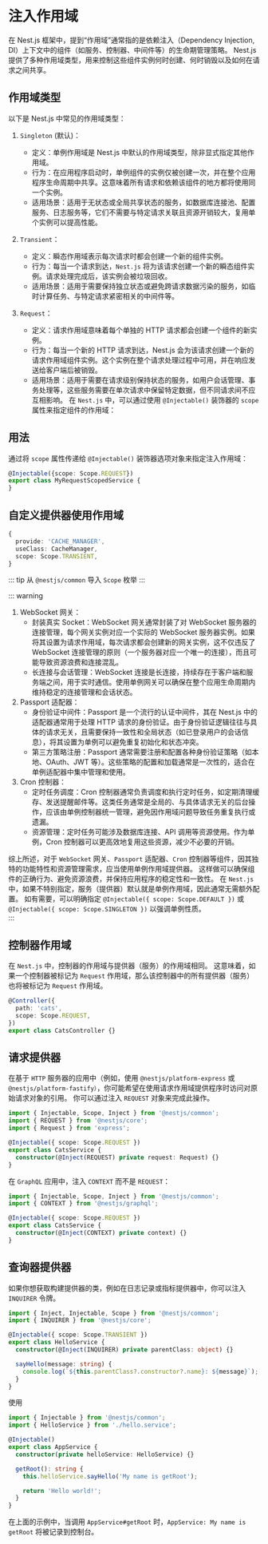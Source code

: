 # 注入作用域

在 Nest.js 框架中，提到“作用域”通常指的是依赖注入（Dependency Injection, DI）上下文中的组件（如服务、控制器、中间件等）的生命期管理策略。
Nest.js 提供了多种作用域类型，用来控制这些组件实例何时创建、何时销毁以及如何在请求之间共享。

## 作用域类型

以下是 Nest.js 中常见的作用域类型：

1. `Singleton` (默认)：
    - 定义：单例作用域是 Nest.js 中默认的作用域类型，除非显式指定其他作用域。
    - 行为：在应用程序启动时，单例组件的实例仅被创建一次，并在整个应用程序生命周期中共享。这意味着所有请求和依赖该组件的地方都将使用同一个实例。
    - 适用场景：适用于无状态或全局共享状态的服务，如数据库连接池、配置服务、日志服务等，它们不需要与特定请求关联且资源开销较大，复用单个实例可以提高性能。

2. `Transient`：
    - 定义：瞬态作用域表示每次请求时都会创建一个新的组件实例。
    - 行为：每当一个请求到达，`Nest.js` 将为该请求创建一个新的瞬态组件实例。请求处理完成后，该实例会被垃圾回收。
    - 适用场景：适用于需要保持独立状态或避免跨请求数据污染的服务，如临时计算任务、与特定请求紧密相关的中间件等。

3. `Request`：
    - 定义：请求作用域意味着每个单独的 HTTP 请求都会创建一个组件的新实例。
    - 行为：每当一个新的 HTTP 请求到达，Nest.js 会为该请求创建一个新的请求作用域组件实例。这个实例在整个请求处理过程中可用，并在响应发送给客户端后被销毁。
    - 适用场景：适用于需要在请求级别保持状态的服务，如用户会话管理、事务处理等，这些服务需要在单次请求中保留特定数据，但不同请求间不应互相影响。
      在 `Nest.js` 中，可以通过使用 `@Injectable()` 装饰器的 `scope` 属性来指定组件的作用域：

## 用法
通过将 `scope` 属性传递给 `@Injectable()` 装饰器选项对象来指定注入作用域：
```ts
@Injectable({scope: Scope.REQUEST})
export class MyRequestScopedService {
}

```
## 自定义提供器使用作用域

```ts
{
  provide: 'CACHE_MANAGER',
  useClass: CacheManager,
  scope: Scope.TRANSIENT,
}
```

::: tip
从 `@nestjs/common` 导入 `Scope` 枚举
:::

::: warning

1. WebSocket 网关：
    - 封装真实 Socket：WebSocket 网关通常封装了对 WebSocket 服务器的连接管理，每个网关实例对应一个实际的 WebSocket
      服务器实例。如果将其设置为请求作用域，每次请求都会创建新的网关实例，这不仅违反了 WebSocket
      连接管理的原则（一个服务器对应一个唯一的连接），而且可能导致资源浪费和连接混乱。
    - 长连接与会话管理：WebSocket 连接是长连接，持续存在于客户端和服务端之间，用于实时通信。使用单例网关可以确保在整个应用生命周期内维持稳定的连接管理和会话状态。
2. Passport 适配器：
    - 身份验证中间件：Passport 是一个流行的认证中间件，其在 Nest.js 中的适配器通常用于处理 HTTP
      请求的身份验证。由于身份验证逻辑往往与具体的请求无关，且需要保持一致性和全局状态（如已登录用户的会话信息），将其设置为单例可以避免重复初始化和状态冲突。
    - 第三方策略注册：Passport 通常需要注册和配置各种身份验证策略（如本地、OAuth、JWT 等）。这些策略的配置和加载通常是一次性的，适合在单例适配器中集中管理和使用。
3. Cron 控制器：
    - 定时任务调度：Cron 控制器通常负责调度和执行定时任务，如定期清理缓存、发送提醒邮件等。这类任务通常是全局的、与具体请求无关的后台操作，应该由单例控制器统一管理，避免因作用域问题导致任务重复执行或遗漏。
    - 资源管理：定时任务可能涉及数据库连接、API 调用等资源使用。作为单例，Cron 控制器可以更高效地复用这些资源，减少不必要的开销。

综上所述，对于 `WebSocket` 网关、`Passport` 适配器、`Cron` 控制器等组件，因其独特的功能特性和资源管理需求，应当使用单例作用域提供器。
这样做可以确保组件的正确行为、避免资源浪费，并保持应用程序的稳定性和一致性。
在 `Nest.js` 中，如果不特别指定，服务（提供器）默认就是单例作用域，因此通常无需额外配置。
如有需要，可以明确指定 `@Injectable({ scope: Scope.DEFAULT })` 或 `@Injectable({ scope: Scope.SINGLETON })`
以强调单例性质。      
:::

## 控制器作用域
在 `Nest.js` 中，控制器的作用域与提供器（服务）的作用域相同。
这意味着，如果一个控制器被标记为 `Request` 作用域，那么该控制器中的所有提供器（服务）也将被标记为 `Request` 作用域。

```ts
@Controller({
  path: 'cats',
  scope: Scope.REQUEST,
})
export class CatsController {}

```
## 请求提供器
在基于 `HTTP` 服务器的应用中（例如，使用 `@nestjs/platform-express` 或 `@nestjs/platform-fastify）`，你可能希望在使用请求作用域提供程序时访问对原始请求对象的引用。
你可以通过注入 `REQUEST` 对象来完成此操作。

```ts
import { Injectable, Scope, Inject } from '@nestjs/common';
import { REQUEST } from '@nestjs/core';
import { Request } from 'express';

@Injectable({ scope: Scope.REQUEST })
export class CatsService {
  constructor(@Inject(REQUEST) private request: Request) {}
}
```

在 `GraphQL` 应用中，注入 `CONTEXT` 而不是 `REQUEST`：

```ts
import { Injectable, Scope, Inject } from '@nestjs/common';
import { CONTEXT } from '@nestjs/graphql';

@Injectable({ scope: Scope.REQUEST })
export class CatsService {
  constructor(@Inject(CONTEXT) private context) {}
}
```

## 查询器提供器
如果你想获取构建提供器的类，例如在日志记录或指标提供器中，你可以注入 `INQUIRER` 令牌。
```ts
import { Inject, Injectable, Scope } from '@nestjs/common';
import { INQUIRER } from '@nestjs/core';

@Injectable({ scope: Scope.TRANSIENT })
export class HelloService {
  constructor(@Inject(INQUIRER) private parentClass: object) {}

  sayHello(message: string) {
    console.log(`${this.parentClass?.constructor?.name}: ${message}`);
  }
}
```
使用

```ts
import { Injectable } from '@nestjs/common';
import { HelloService } from './hello.service';

@Injectable()
export class AppService {
  constructor(private helloService: HelloService) {}

  getRoot(): string {
    this.helloService.sayHello('My name is getRoot');

    return 'Hello world!';
  }
}
```
在上面的示例中，当调用 `AppService#getRoot` 时，`AppService: My name is getRoot` 将被记录到控制台。
